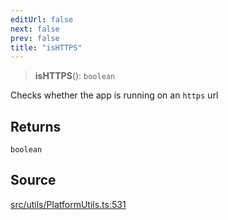 ```yaml
---
editUrl: false
next: false
prev: false
title: "isHTTPS"
---
```


> **isHTTPS**(): `boolean`

Checks whether the app is running on an `https` url

## Returns

`boolean`

## Source

[src/utils/PlatformUtils.ts:531](https://github.com/relishinc/dill-pixel/blob/10f512f7f577ca5e74162827f11215b28df5ca97/src/utils/PlatformUtils.ts#L531)
